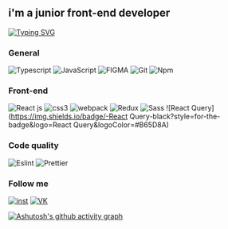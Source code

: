 ## i'm a junior front-end developer

[![Typing SVG](https://readme-typing-svg.herokuapp.com?color=%2336BCF7&lines=Computer+science+student)](https://git.io/typing-svg)

### General
![Typescript](https://img.shields.io/badge/-Typescript-black?style=for-the-badge&logo=typescript&logoColor=0000ff)
![JavaScript](https://img.shields.io/badge/-JavaScript-F7E01D?style=for-the-badge&logo=javascript&logoColor=000000)
![FIGMA](https://img.shields.io/badge/-Figma-000000?style=for-the-badge&logo=figma&)
![Git](https://img.shields.io/badge/-Git-white?style=for-the-badge&logo=Git&logoColor=F05133)
![Npm](https://img.shields.io/badge/-Npm-white?style=for-the-badge&logo=Npm&logoColor=F05133)

### Front-end
![React js](https://img.shields.io/badge/-React-black?style=for-the-badge&logo=React&logoColor=#61DAFB)
![css3](https://img.shields.io/badge/-css3-black?style=for-the-badge&logo=css3&logoColor=#61DAFB)
![webpack](https://img.shields.io/badge/-Webpack-black?style=for-the-badge&logo=Webpack&logoColor=FFFFFF)
![Redux](https://img.shields.io/badge/-Redux-black?style=for-the-badge&logo=Redux&logoColor=764ABC)
![Sass](https://img.shields.io/badge/-Sass-black?style=for-the-badge&logo=Sass&logoColor=#B65D8A)
![React Query](https://img.shields.io/badge/-React Query-black?style=for-the-badge&logo=React Query&logoColor=#B65D8A)



### Code quality
![Eslint](https://img.shields.io/badge/-Eslint-black?style=for-the-badge&logo=Eslint&logoColor=#8080F2)
![Prettier](https://img.shields.io/badge/-Prettier-black?style=for-the-badge&logo=Prettier&logoColor=yellow)

### Follow me

[![inst](https://img.shields.io/badge/-instagram-000000?style=for-the-badge&logo=instagram&logoColor=FFFFFF)](https://www.instagram.com/alloveformymom/)
[![VK](https://img.shields.io/badge/-VKONTAKTE-000000?style=for-the-badge&logo=VK&logoColor=FFFFFF)](https://vk.com/salutkishukekaterine)

[![Ashutosh's github activity graph](https://activity-graph.herokuapp.com/graph?username=devloliconic)](https://github.com/ashutosh00710/github-readme-activity-graph)

